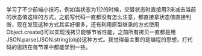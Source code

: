 
学习了不少前端小技巧，例如当状态为1|2的时候，交替状态时直接用3来减去当前的状态值这样的方式，之前写代码一直都没有怎么注意，都直接拿状态值直接判断，现在发现这种方式其实好很多，还有利用原型继承的方式使用Object.create()可以实现浅拷贝能够节省性能，之前所有拷贝一直都是用JSON.parse(JSON.string(obj))这种方式。我觉得最主要的是编程的思想，打代码的思路在每节课中都能学到一些。